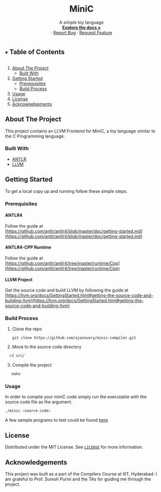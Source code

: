 <h1 align="center">MiniC</h1>

  <p align="center">
    A simple toy language
    <br />
    <a href="https://github.com/ajainuary/minic-compiler/blob/main/docs.md"><strong>Explore the docs »</strong></a>
    <br />
    ·
    <a href="https://github.com/ajainuary/minic-compiler/issues">Report Bug</a>
    ·
    <a href="https://github.com/ajainuary/minic-compiler/issues">Request Feature</a>
  </p>

<!-- TABLE OF CONTENTS -->
<details open="open">
  <summary><h2 style="display: inline-block">Table of Contents</h2></summary>
  <ol>
    <li>
      <a href="#about-the-project">About The Project</a>
      <ul>
        <li><a href="#built-with">Built With</a></li>
      </ul>
    </li>
    <li>
      <a href="#getting-started">Getting Started</a>
      <ul>
        <li><a href="#prerequisites">Prerequisites</a></li>
        <li><a href="#build-process">Build Process</li>
      </ul>
    </li>
    <li><a href="#usage">Usage</a></li>
    <li><a href="#license">License</a></li>
    <li><a href="#acknowledgements">Acknowledgements</a></li>
  </ol>
</details>

<!-- ABOUT THE PROJECT -->
## About The Project

This project contains an LLVM Frontend for MiniC, a toy language similar to the C Programming language.

### Built With

* [ANTLR](https://www.antlr.org/)
* [LLVM](https://llvm.org/)


<!-- GETTING STARTED -->
## Getting Started

To get a local copy up and running follow these simple steps.

### Prerequisites

#### ANTLR4

Follow the guide at [https://github.com/antlr/antlr4/blob/master/doc/getting-started.md](https://github.com/antlr/antlr4/blob/master/doc/getting-started.md)

#### ANTLR4-CPP Runtime

Follow the guide at [https://github.com/antlr/antlr4/tree/master/runtime/Cpp](https://github.com/antlr/antlr4/tree/master/runtime/Cpp)

#### LLVM Project

Get the source code and build LLVM by following the guide at [https://llvm.org/docs/GettingStarted.html#getting-the-source-code-and-building-llvm](https://llvm.org/docs/GettingStarted.html#getting-the-source-code-and-building-llvm)

### Build Process

1. Clone the repo
   ```sh
   git clone https://github.com/ajainuary/minic-compiler.git
   ```
2. Move to the source code directory
```sh
  cd src/
   ``` 
3. Compile the project 
```sh
   make
   ```

### Usage

In order to compile your miniC code simply run the executable with the source code file as the argument.

```sh
./minic <source-code>
```
A few sample programs to test could be found [here](sample-codes/)

<!-- LICENSE -->
## License

Distributed under the MIT License. See [`LICENSE`](license.md) for more information.

## Acknowledgements

This project was built as a part of the Compilers Course at IIIT, Hyderabad. I am grateful to Prof. Suresh Purini and the TAs for guiding me through the project.
